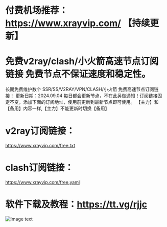 # 付费机场推荐：https://www.xrayvip.com/ 【持续更新】

# 免费v2ray/clash/小火箭高速节点订阅链接 免费节点不保证速度和稳定性。

长期免费维护数个 SSR/SS/V2RAY/VPN/CLASH/小火箭 免费高速节点订阅链接！
更新日期：2024.09.04 每日都会更新节点，不在此另做通知！订阅链接固定不变，添加下面的订阅地址，使用前更新到最新节点即可使用。
【主力】和【备用】内容一样,【主力】不能更新时切换【备用】

# v2ray订阅链接：

https://www.xrayvip.com/free.txt

# clash订阅链接：

https://www.xrayvip.com/free.yaml


# 软件下载及教程：https://tt.vg/rjjc

![Image text](https://github.com/xrayfree/free-ssr-ss-v2ray-vpn-clash/blob/main/tt.png?raw=true)


